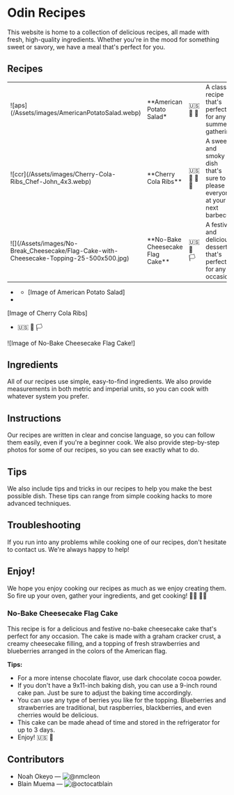 # Odin Recipes

<!-- live site : https://onkiaye.github.io/odin-recipes/ {website under works} -->

This website is home to a collection of delicious recipes, all made with fresh, high-quality ingredients. Whether you're in the mood for something sweet or savory, we have a meal that's perfect for you.

## Recipes

<table>
<tr>
<td>![aps](/Assets/images/AmericanPotatoSalad.webp)</td>
<td>**American Potato Salad*</td>
<td>🇺🇸 🥔 🥗</td>
<td>A classic recipe that's perfect for any summer gathering.</td>
</tr>
<tr>
<td>![ccr](/Assets/images/Cherry-Cola-Ribs_Chef-John_4x3.webp)</td>
<td>**Cherry Cola Ribs**</td>
<td>🇺🇸 🥩 🍒 🥤</td>
<td>A sweet and smoky dish that's sure to please everyone at your next barbecue.</td>
</tr>
<tr>
<td>![](/Assets/images/No-Break_Cheesecake/Flag-Cake-with-Cheesecake-Topping-25-500x500.jpg)</td>
<td>**No-Bake Cheesecake Flag Cake**</td>
<td>🇺🇸 🍰 🏳</td>
<td>A festive and delicious dessert that's perfect for any occasion.</td>

</tr>
</table>

- - [Image of American Potato Salad]
-

[Image of Cherry Cola Ribs]

- 🇺🇸 🍰 🏳

![Image of No-Bake Cheesecake Flag Cake!]

## Ingredients

All of our recipes use simple, easy-to-find ingredients. We also provide measurements in both metric and imperial units, so you can cook with whatever system you prefer.

## Instructions

Our recipes are written in clear and concise language, so you can follow them easily, even if you're a beginner cook. We also provide step-by-step photos for some of our recipes, so you can see exactly what to do.

## Tips

We also include tips and tricks in our recipes to help you make the best possible dish. These tips can range from simple cooking hacks to more advanced techniques.

## Troubleshooting

If you run into any problems while cooking one of our recipes, don't hesitate to contact us. We're always happy to help!

## Enjoy!

We hope you enjoy cooking our recipes as much as we enjoy creating them. So fire up your oven, gather your ingredients, and get cooking! 👩‍🍳 👨‍🍳

### No-Bake Cheesecake Flag Cake

This recipe is for a delicious and festive no-bake cheesecake cake that's perfect for any occasion. The cake is made with a graham cracker crust, a creamy cheesecake filling, and a topping of fresh strawberries and blueberries arranged in the colors of the American flag.

**Tips:**

- For a more intense chocolate flavor, use dark chocolate cocoa powder.
- If you don't have a 9x11-inch baking dish, you can use a 9-inch round cake pan. Just be sure to adjust the baking time accordingly.
- You can use any type of berries you like for the topping. Blueberries and strawberries are traditional, but raspberries, blackberries, and even cherries would be delicious.
- This cake can be made ahead of time and stored in the refrigerator for up to 3 days.
- Enjoy! 🇺🇸 🍰

## Contributors

- Noah Okeyo &mdash; ![@nmcleon](https://github.com/nmcleon)
- Blain Muema &mdash; ![@octocatblain](https://github.com/octocatblain)
